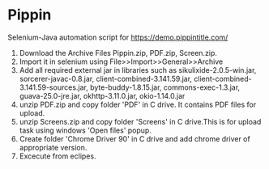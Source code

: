 # Pippin
Selenium-Java automation script for https://demo.pippintitle.com/


1. Download the Archive Files  Pippin.zip, PDF.zip, Screen.zip.
2. Import it in selenium using File>>Import>>General>>Archive
3. Add all required external jar in libraries such as sikulixide-2.0.5-win.jar, sorcerer-javac-0.8.jar, client-combined-3.141.59.jar, client-combined-3.141.59-sources.jar, byte-buddy-1.8.15.jar, commons-exec-1.3.jar, guava-25.0-jre.jar, okhttp-3.11.0.jar, okio-1.14.0.jar
4. unzip PDF.zip and copy folder 'PDF' in C drive. It contains PDF files for upload.
5. unzip Screens.zip and copy folder 'Screens' in C drive.This is for upload task using windows 'Open files' popup. 
6. Create folder 'Chrome Driver 90' in C drive and add chrome driver of appropriate version.
7. Excecute from eclipes.

